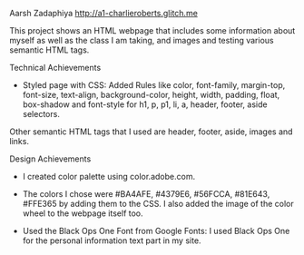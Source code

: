 Aarsh Zadaphiya http://a1-charlieroberts.glitch.me

This project shows an HTML webpage that includes some information about myself as well as the class I am taking, and images and testing various semantic HTML tags.

Technical Achievements
* Styled page with CSS: Added 
Rules like color, font-family, margin-top, font-size, text-align, background-color, height, width, padding, float, box-shadow and font-style for h1, p, p1, li, a, header, footer, aside selectors.

Other semantic HTML tags that I used are header, footer, aside, images and links.

Design Achievements

* I created color palette using color.adobe.com. 
* The colors I chose were #BA4AFE, #4379E6, #56FCCA, #81E643, #FFE365 by adding them to the CSS. I also added the image of the color wheel to the webpage itself too.

* Used the Black Ops One Font from Google Fonts: I used Black Ops One for the personal information text part in my site.
